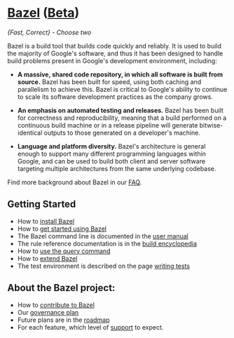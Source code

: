 # [Bazel](http://bazel.build) ([Beta](http://bazel.build/roadmap.html#beta))

*{Fast, Correct} - Choose two*

Bazel is a build tool that builds code quickly and reliably. It is used to build
the majority of Google's software, and thus it has been designed to handle
build problems present in Google's development environment, including:

* **A massive, shared code repository, in which all software is built from
source.** Bazel has been built for speed, using both caching and parallelism
to achieve this. Bazel is critical to Google's ability to continue
to scale its software development practices as the company grows.

* **An emphasis on automated testing and releases.** Bazel has
been built for correctness and reproducibility, meaning that a build performed
on a continuous build machine or in a release pipeline will generate
bitwise-identical outputs to those generated on a developer's machine.

* **Language and platform diversity.** Bazel's architecture is general enough to
support many different programming languages within Google, and can be
used to build both client and server software targeting multiple
architectures from the same underlying codebase.

Find more background about Bazel in our [FAQ](http://bazel.build/faq.html).

## Getting Started

  * How to [install Bazel](http://bazel.build/docs/install.html)
  * How to [get started using Bazel](http://bazel.build/docs/getting-started.html)
  * The Bazel command line is documented in the  [user manual](http://bazel.build/docs/bazel-user-manual.html)
  * The rule reference documentation is in the [build encyclopedia](http://bazel.build/docs/be/overview.html)
  * How to [use the query command](http://bazel.build/docs/query.html)
  * How to [extend Bazel](http://bazel.build/docs/skylark/index.html)
  * The test environment is described on the page [writing tests](http://bazel.build/docs/test-encyclopedia.html)

## About the Bazel project:

  * How to [contribute to Bazel](http://bazel.build/contributing.html)
  * Our [governance plan](http://bazel.build/governance.html)
  * Future plans are in the [roadmap](http://bazel.build/roadmap.html)
  * For each feature, which level of [support](http://bazel.build/support.html) to expect.
